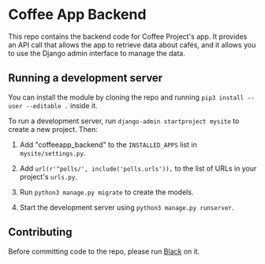 # Coffee App Backend

This repo contains the backend code for Coffee Project's app. It provides
an API call that allows the app to retrieve data about cafés, and it allows
you to use the Django admin interface to manage the data.

## Running a development server

You can install the module by cloning the repo and running
`pip3 install --user --editable .` inside it.

To run a development server,  run `django-admin startproject mysite` to create
a new project. Then:

1. Add "coffeeapp\_backend" to the `INSTALLED_APPS` list in `mysite/settings.py`.

2. Add `url(r'^polls/', include('polls.urls')),` to the list of URLs in your project's `urls.py`.

3. Run `python3 manage.py migrate` to create the models.

4. Start the development server using `python3 manage.py runserver`.

[django-install]: https://docs.djangoproject.com/en/2.0/topics/install/

## Contributing

Before committing code to the repo, please run [Black][] on it.

[black]: https://github.com/ambv/black
